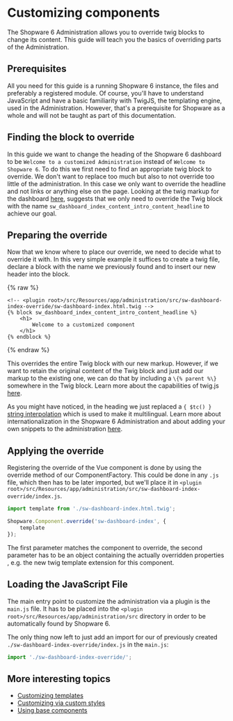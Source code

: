 # Customizing components

The Shopware 6 Administration allows you to override twig blocks to change its content.
This guide will teach you the basics of overriding parts of the Administration.

## Prerequisites

All you need for this guide is a running Shopware 6 instance, the files and preferably a registered module.
Of course, you'll have to understand JavaScript and have a basic familiarity with TwigJS, the templating engine, used in the Administration.
However, that's a prerequisite for Shopware as a whole and will not be taught as part of this documentation.

## Finding the block to override

In this guide we want to change the heading of the Shopware 6 dashboard to be `Welcome to a customized Administration` instead of `Welcome to Shopware 6`.
To do this we first need to find an appropriate twig block to override.
We don't want to replace too much but also to not override too little of the administration.
In this case we only want to override the headline and not links or anything else on the page.
Looking at the twig markup for the dashboard [here](https://github.com/shopware/platform/blob/trunk/src/Administration/Resources/app/administration/src/module/sw-dashboard/page/sw-dashboard-index/sw-dashboard-index.html.twig),
suggests that we only need to override the Twig block with the name `sw_dashboard_index_content_intro_content_headline` to achieve our goal.

## Preparing the override

Now that we know where to place our override, we need to decide what to override it with.
In this very simple example it suffices to create a twig file, declare a block with the name we previously found and to insert our new header into the block.

{% raw %}
```text
<!-- <plugin root>/src/Resources/app/administration/src/sw-dashboard-index-override/sw-dashboard-index.html.twig -->
{% block sw_dashboard_index_content_intro_content_headline %}
    <h1>
        Welcome to a customized component
    </h1>
{% endblock %}
```
{% endraw %}

This overrides the entire Twig block with our new markup.
However, if we want to retain the original content of the Twig block and just add our markup to the existing one, we can do that by including a `\{% parent %\}` somewhere in the Twig block.
Learn more about the capabilities of twig.js [here](https://github.com/twigjs/twig.js/wiki).

As you might have noticed, in the heading we just replaced a `{ $tc() }` [string interpolation](https://vuejs.org/v2/guide/syntax.html#Text) which is used to make it multilingual.
Learn more about internationalization in the Shopware 6 Administration and about adding your own snippets to the administration [here](adding-snippets.md).

## Applying the override

Registering the override of the Vue component is done by using the override method of our ComponentFactory.
This could be done in any `.js` file, which then has to be later imported, but we'll place it in `<plugin root>/src/Resources/app/administration/src/sw-dashboard-index-override/index.js`.

```javascript
import template from './sw-dashboard-index.html.twig';

Shopware.Component.override('sw-dashboard-index', {
    template
});
```

The first parameter matches the component to override, the second parameter has to be an object containing the actually overridden properties , e.g. the new twig template extension for this component.

## Loading the JavaScript File

The main entry point to customize the administration via a plugin is the `main.js` file.
It has to be placed into the `<plugin root>/src/Resources/app/administration/src` directory in order to be automatically found by Shopware 6.

The only thing now left to just add an import for our of previously created `./sw-dashboard-index-override/index.js` in the `main.js`:

```javascript
import './sw-dashboard-index-override/';
```

## More interesting topics

* [Customizing templates](writing-templates.md)
* [Customizing via custom styles](add-custom-styles.md)
* [Using base components](using-base-components.md)
